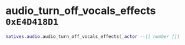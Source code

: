 # audio_turn_off_vocals_effects `0xE4D418D1`

```lua
natives.audio.audio_turn_off_vocals_effects(_actor --[[ number ]])
```